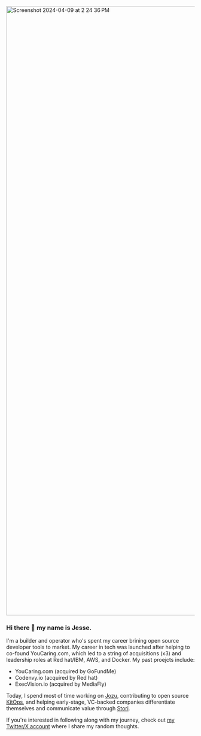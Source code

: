 
<img width="1629" alt="Screenshot 2024-04-09 at 2 24 36 PM" src="https://github.com/Jwilliamsr/Jwilliamsr/assets/10517533/4af84bb3-8807-4553-8cf0-1f67543097d8">

### Hi there 👋 my name is Jesse.

I'm a builder and operator who's spent my career brining open source developer tools to market. My career in tech was launched after helping to co-found YouCaring.com, which led to a string of acquisitions (x3) and leadership roles at Red hat/IBM, AWS, and Docker. 
My past proejcts include:

- YouCaring.com (acquired by GoFundMe)
- Codenvy.io (acquired by Red hat)
- ExecVision.io (acquired by MediaFly)

Today, I spend most of time working on [Jozu](https://jozu.com), contributing to open source [KitOps](https://kitops.ml), and helping early-stage, VC-backed companies differentiate themselves and communicate value through [Stori](https://GoStori.com). 

If you're interested in following along with my journey, check out [my Twitter/X account](https://x.com/friendscallmejw) where I share my random thoughts.



